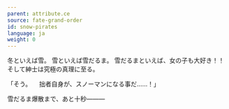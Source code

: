 ```yaml
---
parent: attribute.ce
source: fate-grand-order
id: snow-pirates
language: ja
weight: 0
---
```


冬といえば雪。
雪といえば雪だるま。
雪だるまといえば、女の子も大好き！！
そして紳士は究極の真理に至る。

「そう。
　拙者自身が、スノーマンになる事だ……！」

雪だるま爆散まで、あと十秒―――
